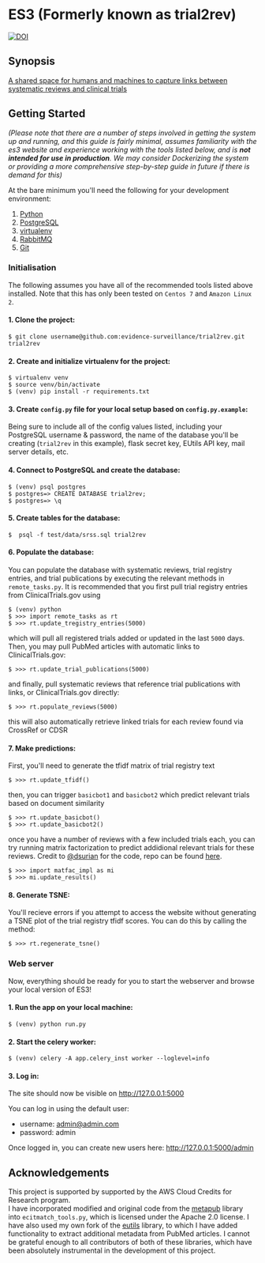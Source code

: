 # ES3 (Formerly known as trial2rev)
[![DOI](https://zenodo.org/badge/147290127.svg)](https://zenodo.org/badge/latestdoi/147290127)
## Synopsis

[A shared space for humans and machines to capture links between systematic reviews and clinical trials](http://es3-bidh.sydney.edu.au/)


## Getting Started

*(Please note that there are a number of steps involved in getting the system up and running, and this guide is
 fairly minimal, assumes familiarity with the es3 website and experience working with the tools listed below, and is **not intended for use in production**. We may consider Dockerizing the system or providing a more comprehensive step-by-step guide
 in future if there is demand for this)*


 At the bare minimum you'll need the following for your development environment:

1. [Python](http://www.python.org/)
2. [PostgreSQL](https://www.postgresql.org)
3. [virtualenv](https://python-guide.readthedocs.org/en/latest/dev/virtualenvs/#virtualenv)
4. [RabbitMQ](https://www.rabbitmq.com/)
5. [Git](https://git-scm.com/downloads)

### Initialisation

The following assumes you have all of the recommended tools listed above installed. Note that this has only been tested on `Centos 7` and `Amazon Linux 2`.

#### 1. Clone the project:

    $ git clone username@github.com:evidence-surveillance/trial2rev.git trial2rev

#### 2. Create and initialize virtualenv for the project:

    $ virtualenv venv
    $ source venv/bin/activate
    $ (venv) pip install -r requirements.txt

#### 3. Create `config.py` file for your local setup based on `config.py.example`:
Being sure to include all of the config values listed, including your PostgreSQL username & password, the name of the database you'll be creating (`trial2rev` in this example),
flask secret key, EUtils API key, mail server details, etc.


#### 4. Connect to PostgreSQL and create the database:
    $ (venv) psql postgres
    $ postgres=> CREATE DATABASE trial2rev;
    $ postgres=> \q

#### 5. Create tables for the database:
    $  psql -f test/data/srss.sql trial2rev

#### 6. Populate the database:
You can populate the database with systematic reviews, trial registry
entries, and trial publications by executing the relevant methods in
`remote_tasks.py`. It is recommended that you first pull trial registry entries from
ClinicalTrials.gov using

    $ (venv) python
    $ >>> import remote_tasks as rt
    $ >>> rt.update_tregistry_entries(5000)

which will pull all registered trials added or updated in the last
 `5000` days.
 Then, you may pull PubMed articles with automatic links to ClinicalTrials.gov:

    $ >>> rt.update_trial_publications(5000)

 and finally, pull systematic reviews that reference trial publications with links, or
 ClinicalTrials.gov directly:

    $ >>> rt.populate_reviews(5000)

this will also automatically retrieve linked trials for each review found via CrossRef or CDSR

#### 7. Make predictions:
First, you'll need to generate the tfidf matrix of trial registry text

    $ >>> rt.update_tfidf()

then, you can trigger `basicbot1` and `basicbot2` which predict relevant trials based on document similarity

    $ >>> rt.update_basicbot()
    $ >>> rt.update_basicbot2()

once you have a number of reviews with a few included trials each, you can try
running matrix factorization to predict addidional relevant trials for these reviews. Credit to [@dsurian](https://github.com/dsurian) for the code, repo can be found [here](https://github.com/dsurian/matfac).

    $ >>> import matfac_impl as mi
    $ >>> mi.update_results()

#### 8. Generate TSNE:
You'll recieve errors if you attempt to access the website without generating a TSNE
plot of the trial registry tfidf scores. You can do this by calling the method:

    $ >>> rt.regenerate_tsne()

### Web server
Now, everything should be ready for you to start the webserver and browse your local
version of ES3!

#### 1. Run the app on your local machine:

    $ (venv) python run.py

#### 2. Start the celery worker:
    $ (venv) celery -A app.celery_inst worker --loglevel=info


#### 3. Log in:
   The site should now be visible on http://127.0.0.1:5000

   You can log in using the default user:
   * username: admin@admin.com
   * password: admin

   Once logged in, you can create new users here: http://127.0.0.1:5000/admin


## Acknowledgements

This project is supported by supported by the AWS Cloud Credits for Research program.   
I have incorporated modified and original code from the [metapub](https://bitbucket.org/metapub/metapub) library into
`ecitmatch_tools.py`, which is licensed under the Apache 2.0 license.
I have also used my own fork of the [eutils](https://github.com/biocommons/eutils) library, to which I have added functionality to extract additional metadata from PubMed articles.
I cannot be grateful enough to all contributors of both of these libraries, which have been absolutely instrumental in the development of this project.
